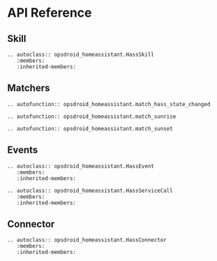 # API Reference

## Skill

```eval_rst
.. autoclass:: opsdroid_homeassistant.HassSkill
   :members:
   :inherited-members:
```

## Matchers

```eval_rst
.. autofunction:: opsdroid_homeassistant.match_hass_state_changed
```

```eval_rst
.. autofunction:: opsdroid_homeassistant.match_sunrise
```

```eval_rst
.. autofunction:: opsdroid_homeassistant.match_sunset
```

## Events

```eval_rst
.. autoclass:: opsdroid_homeassistant.HassEvent
   :members:
   :inherited-members:
```

```eval_rst
.. autoclass:: opsdroid_homeassistant.HassServiceCall
   :members:
   :inherited-members:
```

## Connector

```eval_rst
.. autoclass:: opsdroid_homeassistant.HassConnector
   :members:
   :inherited-members:
```
